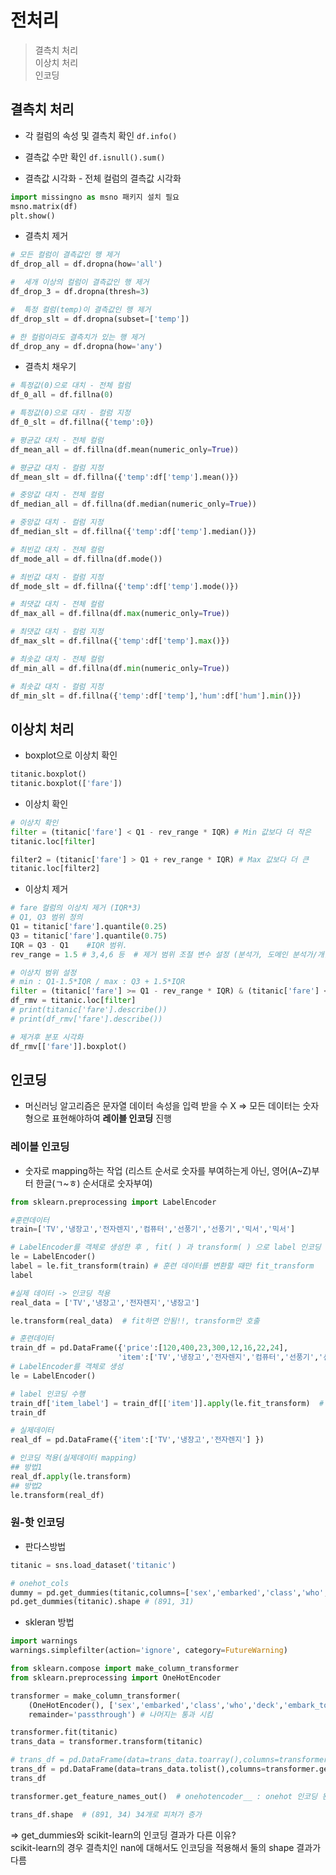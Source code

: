 # 전처리
> 결측치 처리  
> 이상치 처리  
> 인코딩  

## 결측치 처리
- 각 컬럼의 속성 및 결측치 확인
`df.info()`

- 결측값 수만 확인
`df.isnull().sum()`

-  결측값 시각화 - 전체 컬럼의 결측값 시각화
```python
import missingno as msno 패키지 설치 필요
msno.matrix(df)
plt.show()
```

- 결측치 제거
```python
# 모든 컬럼이 결측값인 행 제거
df_drop_all = df.dropna(how='all')

#  세개 이상의 컬럼이 결측값인 행 제거
df_drop_3 = df.dropna(thresh=3)

#  특정 컬럼(temp)이 결측값인 행 제거
df_drop_slt = df.dropna(subset=['temp'])

# 한 컬럼이라도 결측치가 있는 행 제거
df_drop_any = df.dropna(how='any')
```

- 결측치 채우기
```python
# 특정값(0)으로 대치 - 전체 컬럼
df_0_all = df.fillna(0)

# 특정값(0)으로 대치 - 컬럼 지정
df_0_slt = df.fillna({'temp':0})

# 평균값 대치 - 전체 컬럼
df_mean_all = df.fillna(df.mean(numeric_only=True))

# 평균값 대치 - 컬럼 지정
df_mean_slt = df.fillna({'temp':df['temp'].mean()})

# 중앙값 대치 - 전체 컬럼
df_median_all = df.fillna(df.median(numeric_only=True))

# 중앙값 대치 - 컬럼 지정
df_median_slt = df.fillna({'temp':df['temp'].median()})

# 최빈값 대치 - 전체 컬럼
df_mode_all = df.fillna(df.mode())

# 최빈값 대치 - 컬럼 지정
df_mode_slt = df.fillna({'temp':df['temp'].mode()})

# 최댓값 대치 - 전체 컬럼
df_max_all = df.fillna(df.max(numeric_only=True))

# 최댓값 대치 - 컬럼 지정
df_max_slt = df.fillna({'temp':df['temp'].max()})

# 최솟값 대치 - 전체 컬럼
df_min_all = df.fillna(df.min(numeric_only=True))

# 최솟값 대치 - 컬럼 지정
df_min_slt = df.fillna({'temp':df['temp'],'hum':df['hum'].min()})
```
## 이상치 처리
- boxplot으로 이상치 확인  
```python
titanic.boxplot()
titanic.boxplot(['fare'])
```

- 이상치 확인
```python
# 이상치 확인
filter = (titanic['fare'] < Q1 - rev_range * IQR) # Min 값보다 더 작은
titanic.loc[filter]

filter2 = (titanic['fare'] > Q1 + rev_range * IQR) # Max 값보다 더 큰
titanic.loc[filter2]

```

- 이상치 제거
```python
# fare 컬럼의 이상치 제거 (IQR*3)
# Q1, Q3 범위 정의
Q1 = titanic['fare'].quantile(0.25)
Q3 = titanic['fare'].quantile(0.75)
IQR = Q3 - Q1    #IQR 범위. 
rev_range = 1.5 # 3,4,6 등  # 제거 범위 조절 변수 설정 (분석가, 도메인 분석가/개발자가 결정할 영역)

# 이상치 범위 설정
# min : Q1-1.5*IQR / max : Q3 + 1.5*IQR
filter = (titanic['fare'] >= Q1 - rev_range * IQR) & (titanic['fare'] <= Q3 + rev_range *IQR)  
df_rmv = titanic.loc[filter]
# print(titanic['fare'].describe())
# print(df_rmv['fare'].describe())

# 제거후 분포 시각화
df_rmv[['fare']].boxplot()
```

## 인코딩
- 머신러닝 알고리즘은 문자열 데이터 속성을 입력 받을 수 X
=> 모든 데이터는 숫자형으로 표현해야하여 **레이블 인코딩** 진행

### 레이블 인코딩
- 숫자로 mapping하는 작업 (리스트 순서로 숫자를 부여하는게 아닌, 영어(A~Z)부터 한글(ㄱ~ㅎ) 순서대로 숫자부여)

```python
from sklearn.preprocessing import LabelEncoder

#훈련데이터
train=['TV','냉장고','전자렌지','컴퓨터','선풍기','선풍기','믹서','믹서']

# LabelEncoder를 객체로 생성한 후 , fit( ) 과 transform( ) 으로 label 인코딩 수행. 
le = LabelEncoder()
label = le.fit_transform(train) # 훈련 데이터를 변환할 때만 fit_transform
label

#실제 데이터 -> 인코딩 적용
real_data = ['TV','냉장고','전자렌지','냉장고']

le.transform(real_data)  # fit하면 안됨!!, transform만 호출
```

```python
# 훈련데이터
train_df = pd.DataFrame({'price':[120,400,23,300,12,16,22,24],
                        'item':['TV','냉장고','전자렌지','컴퓨터','선풍기','선풍기','믹서','믹서']})
# LabelEncoder를 객체로 생성
le = LabelEncoder()

# label 인코딩 수행
train_df['item_label'] = train_df[['item']].apply(le.fit_transform)  # trpe : DataFrame  # .apply() : 함수를 일괄적으로 피처에 모두 적용
train_df

# 실제데이터
real_df = pd.DataFrame({'item':['TV','냉장고','전자렌지'] })

# 인코딩 적용(실제데이터 mapping)
## 방법1
real_df.apply(le.transform)
## 방법2
le.transform(real_df)
```

### 원-핫 인코딩
- 판다스방법
```python
titanic = sns.load_dataset('titanic')
```
```python
# onehot_cols
dummy = pd.get_dummies(titanic,columns=['sex','embarked','class','who','deck','embark_town','alive']) #적용하고 싶은 컬럼 지정
pd.get_dummies(titanic).shape # (891, 31) 
```

- skleran 방법
```python
import warnings
warnings.simplefilter(action='ignore', category=FutureWarning)

from sklearn.compose import make_column_transformer
from sklearn.preprocessing import OneHotEncoder

transformer = make_column_transformer(
    (OneHotEncoder(), ['sex','embarked','class','who','deck','embark_town','alive']), #해당 컬럼에는 인코딩 진행
    remainder='passthrough') # 나머지는 통과 시킴

transformer.fit(titanic)
trans_data = transformer.transform(titanic)

# trans_df = pd.DataFrame(data=trans_data.toarray(),columns=transformer.get_feature_names_out()) # 사이킷런 버전 : 1.2.2
trans_df = pd.DataFrame(data=trans_data.tolist(),columns=transformer.get_feature_names_out())  # 사이킷런 버전 : 1.3.0 => python -m pip show scikit-learn으로 버전 확인했을 때 난 1.3.0
trans_df
```
```python
transformer.get_feature_names_out()  # onehotencoder__ : onehot 인코딩 된 col / remainder__ : pass 된 col

trans_df.shape  # (891, 34) 34개로 피처가 증가
```

=> get_dummies와 scikit-learn의 인코딩 결과가 다른 이유?  
scikit-learn의 경우 결측치인 nan에 대해서도 인코딩을 적용해서 둘의 shape 결과가 다름

